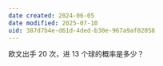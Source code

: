 ```yaml
---
date created: 2024-06-05
date modified: 2025-07-10
uid: 387d7b4e-d61d-4ded-b30e-967a9af02058
---
```


欧文出手 20 次，进 13 个球的概率是多少？

<!-- more -->
